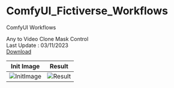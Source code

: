 # ComfyUI_Fictiverse_Workflows
ComfyUI Workflows

Any to Video Clone Mask Control   
Last Update : 03/11/2023   
[Download](https://github.com/Fictiverse/ComfyUI_Fictiverse_Workflows/blob/main/Fictiverse_AnimateDiff_Clone_MaskControl.json)

| Init Image  | Result |
| ------------- | ------------- |
| ![InitImage](https://github.com/Fictiverse/ComfyUI_Fictiverse_Workflows/assets/111762798/d0710e8a-e8d8-41ba-aa46-f1cf96718509) | ![Result](https://github.com/Fictiverse/ComfyUI_Fictiverse_Workflows/assets/111762798/58e379b4-b764-44bf-97be-0543092d1b13) |




